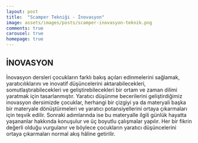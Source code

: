 ```yaml
---
layout: post
title:  "Scamper Tekniği - İnovasyon"
image: assets/images/posts/scamper-inovasyon-teknik.png
comments: true
carousel: true
homepage: true
---
```

<section>
    <div class="container">
        <div class="row">
            <div class="col-12 text-center">
                <h2>İNOVASYON</h2>
            </div>
            <div class="col-12">
                <p>
                    İnovasyon dersleri çocukların farklı bakış açıları edinmelerini sağlamak, yaratıcılıklarını ve 
                    inovatif düşüncelerini aktarabilecekleri, somutlaştırabilecekleri ve geliştirebilecekleri bir 
                    ortam ve zaman dilimi yaratmak için tasarlanmıştır. Yaratıcı düşünme becerilerini geliştirdiğimiz <!--more-->
                    inovasyon dersimizde çocuklar, herhangi bir çizgiyi ya da materyali başka bir materyale dönüştürmeleri 
                    ve yaratıcı potansiyellerini ortaya çıkarmaları için teşvik edilir. Sonraki adımlarında ise bu materyalle
                     ilgili günlük hayatta yaşananlar hakkında konuşulur ve üç boyutlu çalışmalar yapılır. Her bir fikrin
                      değerli olduğu vurgulanır ve böylece çocukların yaratıcı düşüncelerini ortaya çıkarmaları normal akış hâline getirilir.
                </p>
            </div>
        </div>
    </div>
</section>